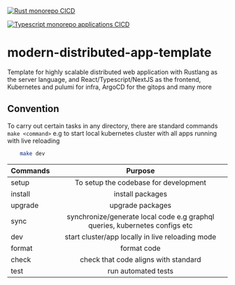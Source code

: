 [![Rust monorepo CICD](https://github.com/Oyelowo/modern-distributed-app-template/actions/workflows/rust.yml/badge.svg)](https://github.com/Oyelowo/modern-distributed-app-template/actions/workflows/rust.yml)

[![Typescript monorepo applications CICD](https://github.com/Oyelowo/modern-distributed-app-template/actions/workflows/typescript.yml/badge.svg)](https://github.com/Oyelowo/modern-distributed-app-template/actions/workflows/typescript.yml)
# modern-distributed-app-template
Template for highly scalable distributed web application with Rustlang as the server language, and React/Typescript/NextJS as the frontend, Kubernetes and pulumi for infra, ArgoCD for the gitops and many more


## Convention
To carry out certain tasks in any directory, there are standard commands
`make <command>`
e.g to start local kubernetes cluster with all apps running with live reloading
```sh
    make dev
```


| Commands   |      Purpose      
|----------|:-------------:
|  setup    |  To setup the codebase for development| 
|  install  |    install packages   |   
|  upgrade  | upgrade packages |    
|  sync     | synchronize/generate local code e.g graphql queries, kubernetes configs etc |    
|  dev      | start cluster/app locally in live reloading mode |    
|  format   | format code |   
|  check    | check that code aligns with standard |    
|  test     | run automated tests |    
